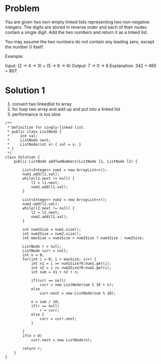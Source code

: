 # Problem
You are given two non-empty linked lists representing two non-negative integers. The digits are stored in reverse order and each of their nodes contain a single digit. Add the two numbers and return it as a linked list.

You may assume the two numbers do not contain any leading zero, except the number 0 itself.

Example:

Input: (2 -> 4 -> 3) + (5 -> 6 -> 4)
Output: 7 -> 0 -> 8
Explanation: 342 + 465 = 807.

# Solution 1
1. convert two linkedlist to array
2. for loop two array and add up and put into a linked list 
3. performance is too slow

```
/**
 * Definition for singly-linked list.
 * public class ListNode {
 *     int val;
 *     ListNode next;
 *     ListNode(int x) { val = x; }
 * }
 */
class Solution {
    public ListNode addTwoNumbers(ListNode l1, ListNode l2) {
        
        List<Integer> num1 = new ArrayList<>();
        num1.add(l1.val);
        while(l1.next != null) {
            l1 = l1.next;
            num1.add(l1.val);
        }
            
        List<Integer> num2 = new ArrayList<>();
        num2.add(l2.val);
        while(l2.next != null) {
            l2 = l2.next;
            num2.add(l2.val);
        }
            
        int num1Size = num1.size();
        int num2Size = num2.size();
        int maxSize = num1Size > num2Size ? num1Size : num2Size;
        
        ListNode r = null;
        ListNode curr = null;
        int n = 0;
        for(int i = 0; i < maxSize; i++) {
            int n1 = i >= num1Size?0:num1.get(i);
            int n2 = i >= num2Size?0:num2.get(i);
            int sum = n1 + n2 + n;
            
            if(curr == null)
                curr = new ListNode(sum % 10 + n);
            else
                curr.next = new ListNode(sum % 10);

            n = sum / 10;
            if(r == null)
                r = curr;
            else {
                curr = curr.next;
            }
                
        }
        if(n > 0)
            curr.next = new ListNode(n);
        
        return r;
    }
}
```
